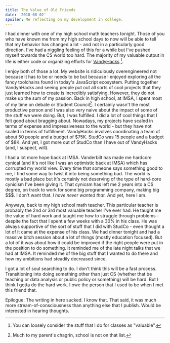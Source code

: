 ```yaml
---
title: The Value of Old Friends
date: '2018-08-02'
spoiler: Me reflecting on my development in college.
---
```


I had dinner with one of my high school math teachers tonight. Those of you who have known me from
my high school days to now will be able to tell that my behavior has changed a lot - and not in a
particularly good direction. I've had a niggling feeling of this for a while but I've pushed myself
towards the CS world too hard. The majority of my valuable output in life is either code or
organizing efforts for [VandyHacks](https://vandyhacks.org) [^1].

I enjoy both of those a lot. My website is ridiculously overengineered not because it has to be or
needs to be but because I enjoyed exploring all the fancy toolchains found in today's JavaScript
ecosystem. Putting together VandyhHacks and seeing people put out all sorts of cool projects that
they just learned how to create is incredibly satisfying. However, they do not make up the sum of my
passion. Back in high school, at IMSA, I spent most of my time on debate or Student Council[^2]. I
certainly wasn't the most productive person and I was also very naive about the impact of some of
the stuff we were doing. But, I was fulfilled. I did a lot of cool things that I felt good about
bragging about. Nowadays, my projects have scaled in terms of expense and impressiveness to the
world - but they have not scaled in terms of fulfillment. VandyHacks involves coordinating a team of
about 50 people and a budget of $75K. StudCo was 15 people and a budget of $8K. And yet, I got more
out of StudCo than I have out of VandyHacks (and, I suspect, will).

I had a lot more hope back at IMSA. Vanderbilt has made me hardcore cynical (and it's not like I was
an optimistic back at IMSA) which has corrupted my world view. Every time that someone says
something good to me, I find some way to twist it into being something bad. The world is mostly a
bad place but it's certainly not deserving of the type of hard-core cynicism I've been giving it.
That cynicsm has left me 2 years into a CS degree, on track to work for some big programming
company, making big \$\$\$. I don't want that. _I have never wanted that._ And yet, here I am.

Anyways, back to my high school math teacher. This particular teacher is probably the 2nd or 3rd
most valuable teacher I've ever had. He taught me the value of hard work and taught me how to
struggle through problems - despite the fact that I spent a few weeks with a 30% in his class. He
was always supportive of the sort of stuff that I did with StudCo - even thought a lot of it came at
the expense of his class. We had dinner tonight and had a massive bitch session about a lot of
things (mostly education focused). But a lot of it was about how it could be improved if the right
people were put in the position to do something. It reminded me of the late night talks that we had
at IMSA. It reminded me of the big stuff that I wanted to do there and how my ambitions had steadily
decreased since.

I got a lot of soul searching to do. I don't think this will be a fast process. Transitioning into
doing something other than just CS (whether that be teaching or data analysis or public policy or
something) will be hard. But I think I gotta do the hard work. I owe the person that I used to be
when I met this friend that.

Epilogue: The writing in here sucked. I know that. That said, it was much more
stream-of-consciousness than anything else that I publish. Would be interested in hearing thoughts.

[^1]: You can loosely consider the stuff that I do for classes as "valuable".
[^2]: Much to my parent's chagrin, school is not on that list.
